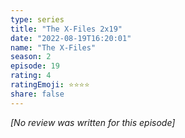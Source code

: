 ```yaml
---
type: series
title: "The X-Files 2x19"
date: "2022-08-19T16:20:01"
name: "The X-Files"
season: 2
episode: 19
rating: 4
ratingEmoji: ⭐️⭐️⭐️⭐️
share: false
---
```


_[No review was written for this episode]_
